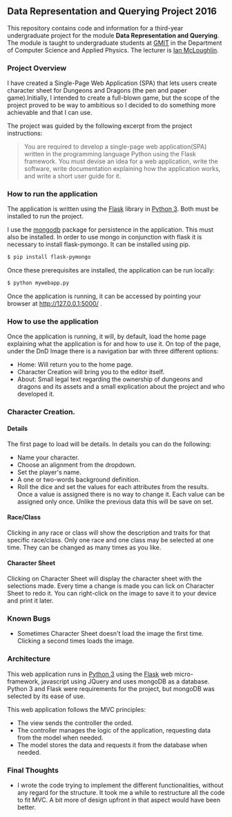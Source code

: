 ## Data Representation and Querying Project 2016

This repository contains code and information for a third-year undergraduate project for the module **Data Representation and Querying**.
The module is taught to undergraduate students at [GMIT](http://www.gmit.ie) in the Department of Computer Science and Applied Physics.
The lecturer is [Ian McLoughlin](https://ianmcloughlin.github.io).

### Project Overview
I have created a Single-Page Web Application (SPA) that lets users create character sheet for Dungeons and Dragons (the pen and paper game).Initially, I intended to create a full-blown game, but the scope of the project proved to be way to ambitious so I decided to do something more achievable and that I can use.

The project was guided by the following excerpt from the project instructions:
>You are required to develop a single-page web application(SPA) written in the programming language Python using the Flask framework. You must devise an idea for a web application, write the software, write documentation explaining how the application works, and write a short user guide for it.

### How to run the application
The application is written using the [Flask](http://flask.pocoo.org/) library in [Python 3](https://www.python.org).
Both must be installed to run the project.

I use the [mongodb](https://www.mongodb.com/) package for persistence in the application.
This must also be installed. In order to use mongo in conjunction with flask it is necessary to install flask-pymongo. It can be installed using pip.

```bash
$ pip install flask-pymongo
```
Once these prerequisites are installed, the application can be run locally:
```bash
$ python mywebapp.py
```
Once the application is running, it can be accessed by pointing your browser at http://127.0.0.1:5000/ .

### How to use the application

Once the application is running, it will, by default, load the home page explaining what the application is for and how to use it. On top of the page, under the DnD Image there is a navigation bar with three different options:
- Home: Will return you to the home page.
- Character Creation will bring you to the editor itself.
- About: Small legal text regarding the ownership of dungeons and dragons and its assets and a small explication about the project and who developed it.

### Character Creation.

#### Details

The first page to load will be details. In details you can do the following:
- Name your character.
- Choose an alignment from the dropdown.
- Set the player's name.
- A one or two-words background definition.
- Roll the dice and set the values for each attributes from the results. Once a value is assigned there is no way to change it. Each value can be assigned only once. Unlike the previous data this will be save on set.

#### Race/Class      

Clicking in any race or class will show the description and traits for that specific race/class.
Only one race and one class may be selected at one time. They can be changed as many times as you like.

#### Character Sheet

Clicking on Character Sheet will display the character sheet with the selections made. Every time a change is made you can lick on Character Sheet to redo it. You can right-click on the image to save it to your device and print it later.
    
### Known Bugs
  
  - Sometimes Character Sheet doesn't load the image the first time. Clicking a second times loads the image.
  
### Architecture
This web application runs in [Python 3](https://www.python.org) using the [Flask](http://flask.pocoo.org/) web micro-framework, javascript using JQuery and uses mongoDB as a database.
Python 3 and Flask were requirements for the project, but mongoDB was selected by its ease of use.

This web application follows the MVC principles:
- The view sends the controller the orded.
- The controller manages the logic of the application, requesting data from the model when needed.
- The model stores the data and requests it from the database when needed.


### Final Thoughts

  - I wrote the code trying to implement the different functionalities, without any regard for the structure. It took me a while to restructure all the code to fit MVC. A bit more of design upfront in that aspect would have been better.



